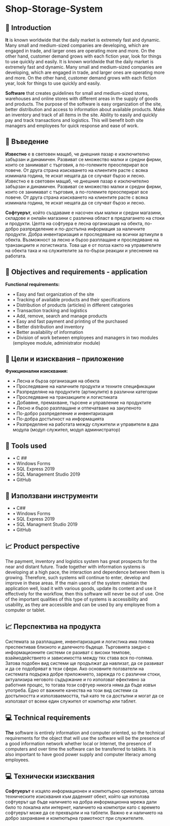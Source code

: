 # Shop-Storage-System

## :page_facing_up: Introduction
**It** is known worldwide that the daily market is extremely fast and dynamic. Many small and medium-sized companies are developing, which are engaged in trade, and larger ones are operating more and more. On the other hand, customer demand grows with each fiction year, look for things to use quickly and easily. It is known worldwide that the daily market is extremely fast and dynamic. Many small and medium-sized companies are developing, which are engaged in trade, and larger ones are operating more and more. On the other hand, customer demand grows with each fiction year, look for things to use quickly and easily.

**Software** that creates guidelines for small and medium-sized stores, warehouses and online stores with different areas in the supply of goods and products. The purpose of the software is easy organization of the site, better distribution and access to information about available products. Make an inventory and track of all items in the site. Ability to easily and quickly pay and track transactions and logistics. This will benefit both site managers and employees for quick response and ease of work.

## :page_facing_up: Въведение
**Известно** е в световен мащаб, че днешния пазар е изключително забързан и динамичен. Развиват се множество малки и средни фирми, които се занимават с търговия, а по-големите преосперират все повече. От друга страна изискването на клиентите расте с всяка изминала година, те искат нещата да се случват бързо и лесно. Известно е в световен мащаб, че днешния пазар е изключително забързан и динамичен. Развиват се множество малки и средни фирми, които се занимават с търговия, а по-големите преосперират все повече. От друга страна изискването на клиентите расте с всяка изминала година, те искат нещата да се случват бързо и лесно. 

**Софтуерът**, който създаваме е насочен към малки и средни магазини, складове и онлайн магазини с различна област в предлагането на стоки и продукти. Целта на софтуера е лесна организация на обекта, по-добро разпределение и по-достъпна информация за наличните продукти. Добра инвентаризация и проследяване на всички артикули в обекта. Възможност за лесно и бързо разплащане и проследяване на транзакциите и логистиката. Това ще е от полза както на управителите на обекта така и на служителите за по-бързи реакции и улеснение на работата.



## :pushpin: Objectives and requirements - application
**Functional requirements:**
* • Easy and fast organization of the site
* • Tracking of available products and their specifications
* • Distribution of products (articles) in different categories
* • Transaction tracking and logistics
* • Add, remove, search and manage products
* • Easy and fast payment and printing of the purchased
* • Better distribution and inventory
* • Better availability of information
* • Division of work between employees and managers in two modules (employee module, administrator module)

## :pushpin: Цели и изисквания – приложение
**Функционални изисквания:**
* •	Лесна и бърза организация на обекта
* •	Проследяване на наличните продукти и техните спецификации
* •	Разпределяне на продуктите (артикулите) в различни категории
* •	Проследяване на транзакциите и логистиката
* •	Добавяне, премахване, търсене и управление на продуктите
* •	Лесно и бързо разплащане и отпечатване на закупеното
* •	По-добро разпределение и инвентаризация
* •	По-добра достъпност на информацията
* •	Разпределяне на работата между служители и управители в два модула (модул служител, модул администратор)

## :wrench: Tools used
* • C ##
* • Windows Forms
* • SQL Express 2019
* • SQL Management Studio 2019
* • GitHub

## :wrench: Използвани инструменти
* • C## 
* • Windows Forms
* • SQL Express 2019
* • SQL Managment Studio 2019
* • GitHub

## :chart_with_upwards_trend: Product perspective
The payment, inventory and logistics system has great prospects for the near and distant future. Trade together with information systems is developing at a high pace, the interaction and dependence between them is growing. Therefore, such systems will continue to enter, develop and improve in these areas. If the main users of the system maintain the application well, load it with various goods, update its content and use it effectively for the workflow, then this software will never be out of use. One of the important qualities of this type of systems is accessibility and usability, as they are accessible and can be used by any employee from a computer or tablet.

## :chart_with_upwards_trend: Перспектива на продукта
Системата за разплащане, инвентаризация и логистика има голяма преспективав близкото и далечното бъдеще. Търговията заедно с информационните системи се разиват с високи темпове, взаймодействието и зависимостта между тях става вся по-голяма. Затова подобен вид системи ще продължат да навлизат, да се развиват и да се подобряват в тези сфери. Ако основните ползватели на системата подържа добре приложнието, зарежда го с различни стоки, актуализира неговото съдържание и го използват ефективно за работния процес, то тогава този софтуер никога няма да бъде извън употреба. Едно от важните качества на този вид системи са достъпността и използваемостта, тъй като те са достъпни и могат да се използват от всеки един служител от компютър или таблет.

## :computer: Technical requirements
**The** software is entirely information and computer oriented, so the technical requirements for the object that will use the software will be the presence of a good information network whether local or Internet, the presence of computers and over time the software can be transferred to tablets. It is also important to have good power supply and computer literacy among employees.

## :computer: Технически изисквания
**Софтуерът** е изцяло информационен и компютърно ориентиран, затова техническите изисквания към даденият обект, който ще използва софтуерът ще бъде наличието на добра информационна мрежа дали било то локална или интернет, наличието на компютри като с времето софтуерът може да се прехвърли и на таблети. Важно е и наличието на добро захранване и компютърна грамотност при служителите. 
